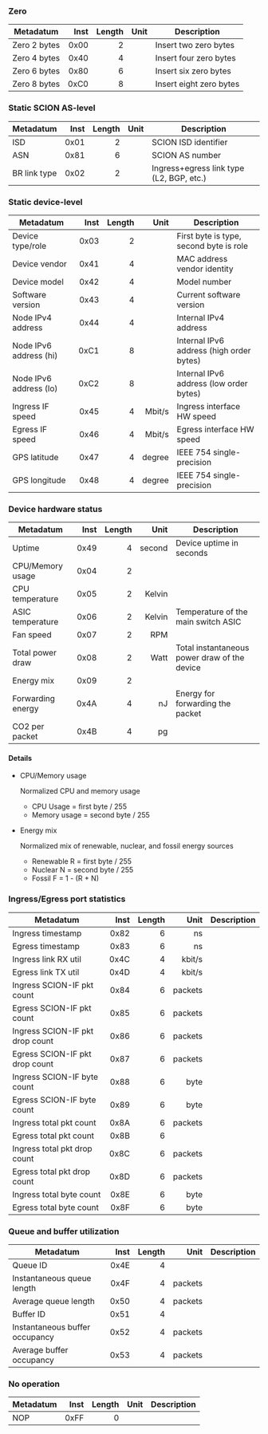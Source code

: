 ### Zero

Metadatum                       | Inst | Length |   Unit  | Description
--------------------------------|-----:|-------:|--------:|-----------------------------------------
Zero 2 bytes                    | 0x00 |      2 |         | Insert two zero bytes
Zero 4 bytes                    | 0x40 |      4 |         | Insert four zero bytes
Zero 6 bytes                    | 0x80 |      6 |         | Insert six zero bytes
Zero 8 bytes                    | 0xC0 |      8 |         | Insert eight zero bytes

### Static SCION AS-level

Metadatum                       | Inst | Length |   Unit  | Description
--------------------------------|-----:|-------:|--------:|-----------------------------------------
ISD                             | 0x01 |      2 |         | SCION ISD identifier
ASN                             | 0x81 |      6 |         | SCION AS number
BR link type                    | 0x02 |      2 |         | Ingress+egress link type (L2, BGP, etc.)

### Static device-level

Metadatum                       | Inst | Length |   Unit  | Description
--------------------------------|-----:|-------:|--------:|-----------------------------------------
Device type/role                | 0x03 |      2 |         | First byte is type, second byte is role
Device vendor                   | 0x41 |      4 |         | MAC address vendor identity
Device model                    | 0x42 |      4 |         | Model number
Software version                | 0x43 |      4 |         | Current software version
Node IPv4 address               | 0x44 |      4 |         | Internal IPv4 address
Node IPv6 address (hi)          | 0xC1 |      8 |         | Internal IPv6 address (high order bytes)
Node IPv6 address (lo)          | 0xC2 |      8 |         | Internal IPv6 address (low order bytes)
Ingress IF speed                | 0x45 |      4 |  Mbit/s | Ingress interface HW speed
Egress IF speed                 | 0x46 |      4 |  Mbit/s | Egress interface HW speed
GPS latitude                    | 0x47 |      4 |  degree | IEEE 754 single-precision
GPS longitude                   | 0x48 |      4 |  degree | IEEE 754 single-precision

### Device hardware status

Metadatum                       | Inst | Length |   Unit  | Description
--------------------------------|-----:|-------:|--------:|-----------------------------------------
Uptime                          | 0x49 |      4 |  second | Device uptime in seconds
CPU/Memory usage                | 0x04 |      2 |         |
CPU temperature                 | 0x05 |      2 |  Kelvin |
ASIC temperature                | 0x06 |      2 |  Kelvin | Temperature of the main switch ASIC
Fan speed                       | 0x07 |      2 |     RPM |
Total power draw                | 0x08 |      2 |    Watt | Total instantaneous power draw of the device
Energy mix                      | 0x09 |      2 |         |
Forwarding energy               | 0x4A |      4 |      nJ | Energy for forwarding the packet
CO2 per packet                  | 0x4B |      4 |      pg |

#### Details
- CPU/Memory usage

  Normalized CPU and memory usage
  - CPU Usage = first byte / 255
  - Memory usage = second byte / 255
  
- Energy mix

  Normalized mix of renewable, nuclear, and fossil energy sources
  - Renewable R = first byte / 255
  - Nuclear   N = second byte / 255
  - Fossil    F = 1 - (R + N)
  

### Ingress/Egress port statistics

Metadatum                       | Inst | Length |   Unit  | Description
--------------------------------|-----:|-------:|--------:|-----------------------------------------
Ingress timestamp               | 0x82 |      6 |      ns |
Egress timestamp                | 0x83 |      6 |      ns |
Ingress link RX util            | 0x4C |      4 |  kbit/s |
Egress link TX util             | 0x4D |      4 |  kbit/s |
Ingress SCION-IF pkt count      | 0x84 |      6 | packets |
Egress SCION-IF pkt count       | 0x85 |      6 | packets |
Ingress SCION-IF pkt drop count | 0x86 |      6 | packets |
Egress SCION-IF pkt drop count  | 0x87 |      6 | packets |
Ingress SCION-IF byte count     | 0x88 |      6 |    byte |
Egress SCION-IF byte count      | 0x89 |      6 |    byte |
Ingress total pkt count         | 0x8A |      6 | packets |
Egress total pkt count          | 0x8B |      6 |         |
Ingress total pkt drop count    | 0x8C |      6 | packets |
Egress total pkt drop count     | 0x8D |      6 | packets |
Ingress total byte count        | 0x8E |      6 |    byte |
Egress total byte count         | 0x8F |      6 |    byte |

### Queue and buffer utilization

Metadatum                       | Inst | Length |   Unit  | Description
--------------------------------|-----:|-------:|--------:|-----------------------------------------
Queue ID                        | 0x4E |      4 |         |
Instantaneous queue length      | 0x4F |      4 | packets |
Average queue length            | 0x50 |      4 | packets |
Buffer ID                       | 0x51 |      4 |         |
Instantaneous buffer occupancy  | 0x52 |      4 | packets |
Average buffer occupancy        | 0x53 |      4 | packets |

### No operation

Metadatum                       | Inst | Length |   Unit  | Description
--------------------------------|-----:|-------:|--------:|-----------------------------------------
NOP                             | 0xFF |      0 |         |
